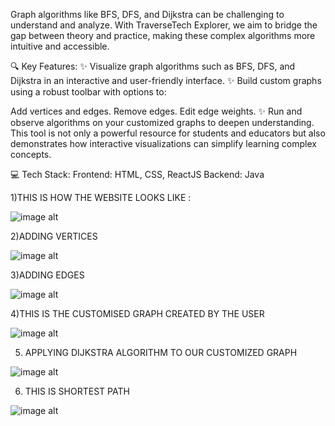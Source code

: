 Graph algorithms like BFS, DFS, and Dijkstra can be challenging to understand and analyze. With TraverseTech Explorer, we aim to bridge the gap between theory and practice, making these complex algorithms more intuitive and accessible.

🔍 Key Features:
✨ Visualize graph algorithms such as BFS, DFS, and Dijkstra in an interactive and user-friendly interface.
✨ Build custom graphs using a robust toolbar with options to:

Add vertices and edges.
Remove edges.
Edit edge weights.
✨ Run and observe algorithms on your customized graphs to deepen understanding.
This tool is not only a powerful resource for students and educators but also demonstrates how interactive visualizations can simplify learning complex concepts.

💻 Tech Stack:
Frontend: HTML, CSS, ReactJS
Backend: Java


1)THIS IS HOW THE WEBSITE LOOKS LIKE : 


![image alt]()


2)ADDING VERTICES


![image alt]()



3)ADDING  EDGES



![image alt]()




4)THIS IS  THE  CUSTOMISED GRAPH CREATED BY THE USER



![image alt]()



5) APPLYING  DIJKSTRA ALGORITHM TO OUR CUSTOMIZED GRAPH


 ![image alt]()




6) THIS IS SHORTEST PATH



![image alt]()
